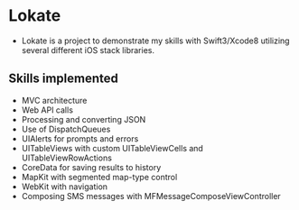 # Lokate
- Lokate is a project to demonstrate my skills with Swift3/Xcode8 utilizing several different iOS stack libraries.

## Skills implemented
- MVC architecture
- Web API calls
- Processing and converting JSON
- Use of DispatchQueues
- UIAlerts for prompts and errors
- UITableViews with custom UITableViewCells and UITableViewRowActions
- CoreData for saving results to history
- MapKit with segmented map-type control
- WebKit with navigation
- Composing SMS messages with MFMessageComposeViewController
